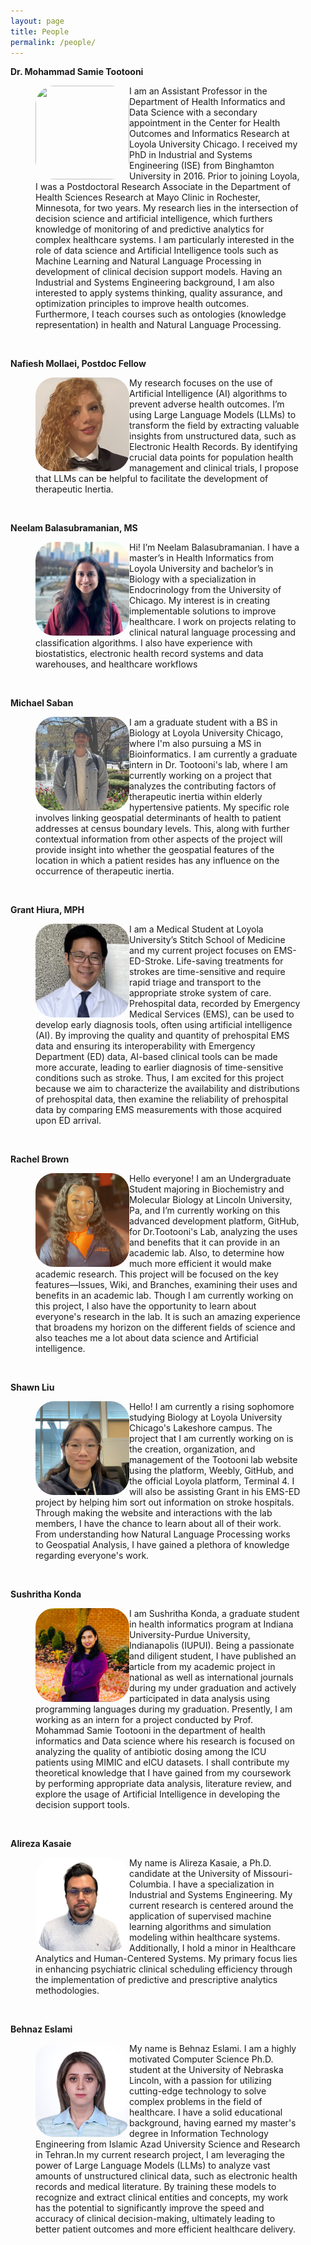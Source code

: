 ```yaml
---
layout: page
title: People
permalink: /people/
---
```


**Dr. Mohammad Samie Tootooni**

<figure>
    <a href="../images/mtootooni.jpg">
        <img src="https://github.com/TootooniLab/TootooniLab.github.io/blob/master/images/mtootooni.jpg?raw=true"  width="150px" height="150px" align="left" style="border-radius:20%"/>
    </a>
<figcaption>
    I am an Assistant Professor in the Department of Health Informatics and Data Science with a secondary appointment in the Center for Health Outcomes and Informatics Research at Loyola University Chicago. I received my PhD in Industrial and Systems Engineering (ISE) from Binghamton University in 2016. Prior to joining Loyola, I was a Postdoctoral Research Associate in the Department of Health Sciences Research at Mayo Clinic in Rochester, Minnesota, for two years.
My research lies in the intersection of decision science and artificial intelligence, which furthers knowledge of monitoring of and predictive analytics for complex healthcare systems. I am particularly interested in the role of data science and Artificial Intelligence tools such as Machine Learning and Natural Language Processing in development of clinical decision support models. Having an Industrial and Systems Engineering background, I am also interested to apply systems thinking, quality assurance, and optimization principles to improve health outcomes. Furthermore, I teach courses such as ontologies (knowledge representation) in health and Natural Language Processing.
</figcaption>
</figure>
<br>


**Nafiesh Mollaei, Postdoc Fellow**

<figure>
    <a href="../images/mtootooni.jpg">
        <img src="https://github.com/TootooniLab/TootooniLab.github.io/blob/master/images/mollaei.png?raw=true" width="150px" height="150px" align="left" style="border-radius:20%"/>
    </a>
<figcaption>
    My research focuses on the use of Artificial Intelligence (AI) algorithms to prevent adverse health outcomes. I’m using Large Language Models (LLMs) to transform the field by extracting valuable insights from unstructured data, such as Electronic Health Records. By identifying crucial data points for population health management and clinical trials, I propose that LLMs can be helpful to facilitate the development of therapeutic Inertia.
</figcaption>
</figure>
<br>


**Neelam ​Balasubramanian, MS**

<figure>
    <a href="../images/mtootooni.jpg">
        <img src="https://github.com/TootooniLab/TootooniLab.github.io/blob/master/images/balasubramanian.jpeg?raw=true" width="150px" height="150px" align="left" style="border-radius:20%"/>
    </a>
<figcaption>
    Hi! I’m Neelam Balasubramanian. I have a master’s in Health Informatics from Loyola University and bachelor’s in Biology with a specialization in Endocrinology from the University of Chicago. My interest is in creating implementable solutions to improve healthcare. I work on projects relating to clinical natural language processing and classification algorithms. I also have experience with biostatistics, electronic health record systems and data warehouses, and healthcare workflows
</figcaption>
</figure>
<br>


**Michael Saban**

<figure>
<a href="../images/mtootooni.jpg">
        <img src="https://github.com/TootooniLab/TootooniLab.github.io/blob/master/images/saban.jpeg?raw=true" width="150px" height="150px" align="left" style="border-radius:20%"/>
    </a>
<figcaption>
    I am a graduate student with a BS in Biology at Loyola University Chicago, where I'm also pursuing a MS in Bioinformatics. I am currently a graduate intern in Dr. Tootooni's lab, where I am currently working on a project that analyzes the contributing factors of therapeutic inertia within elderly hypertensive patients. My specific role involves linking geospatial determinants of health to patient addresses at census boundary levels. This, along with further contextual information from other aspects of the project will provide insight into whether the geospatial features of the location in which a patient resides has any influence on the occurrence of therapeutic inertia.
</figcaption>
</figure>
<br>


**Grant Hiura, MPH**

<figure>
<a href="../images/mtootooni.jpg">
        <img src="https://github.com/TootooniLab/TootooniLab.github.io/blob/master/images/hiura.jpeg?raw=true" width="150px" height="150px" align="left" style="border-radius:20%"/>
    </a>
<figcaption>
    I am a Medical Student at Loyola University’s Stitch School of Medicine and my current project focuses on EMS-ED-Stroke. Life-saving treatments for strokes are time-sensitive and require rapid triage and transport to the appropriate stroke system of care. Prehospital data, recorded by Emergency Medical Services (EMS), can be used to develop early diagnosis tools, often using artificial intelligence (AI). By improving the quality and quantity of prehospital EMS data and ensuring its interoperability with Emergency Department (ED) data, AI-based clinical tools can be made more accurate, leading to earlier diagnosis of time-sensitive conditions such as stroke. Thus, I am excited for this project because we aim to characterize the availability and distributions of prehospital data, then examine the reliability of prehospital data by comparing EMS measurements with those acquired upon ED arrival.

</figcaption>
</figure>
<br>


**Rachel Brown**

<figure>
<a href="../images/mtootooni.jpg">
        <img src="https://github.com/TootooniLab/TootooniLab.github.io/blob/master/images/brown.jpeg?raw=true" width="150px" height="150px" align="left" style="border-radius:20%"/>
    </a>
<figcaption>
    Hello everyone! I am an Undergraduate Student majoring in Biochemistry and Molecular Biology at Lincoln University, Pa, and I’m currently working on this advanced development platform, GitHub, for Dr.Tootooni's Lab, analyzing the uses and benefits that it can provide in an academic lab. Also, to determine how much more efficient it would make academic research. This project will be focused on the key features—Issues, Wiki, and Branches, examining their uses and benefits in an academic lab. Though I am currently working on this project, I also have the opportunity to learn about everyone's research in the lab. It is such an amazing experience that broadens my horizon on the different fields of science and also teaches me a lot about data science and Artificial intelligence.

</figcaption>
</figure>
<br>


**Shawn Liu**

<figure>
<a href="../images/mtootooni.jpg">
        <img src="https://github.com/TootooniLab/TootooniLab.github.io/blob/master/images/liu.jpeg?raw=true" width="150px" height="150px" align="left" style="border-radius:20%"/>
    </a>
<figcaption>
  Hello! I am currently a rising sophomore studying Biology at Loyola University Chicago's Lakeshore campus. The project that I am currently working on is the creation, organization, and management of the Tootooni lab website using the platform, Weebly, GitHub, and the official Loyola platform, Terminal 4. I will also be assisting Grant in his EMS-ED project by helping him sort out information on stroke hospitals​. Through making the website and interactions with the lab members, I have the chance to learn about all of their work. From understanding how Natural Language Processing works to Geospatial Analysis, I have gained a plethora of knowledge regarding everyone's work.
</figcaption>
</figure>
<br>


**Sushritha Konda​**

<figure>
<a href="../images/mtootooni.jpg">
        <img src="https://github.com/TootooniLab/TootooniLab.github.io/blob/master/images/konda.jpeg?raw=true" width="150px" height="150px" align="left" style="border-radius:20%"/>
    </a>
<figcaption>
    I am Sushritha Konda, a graduate student in health informatics program at Indiana University-Purdue University, Indianapolis (IUPUI). Being a passionate and diligent student, I have published an article from my academic project in national as well as international journals during my under graduation and actively participated in data analysis using programming languages during my graduation. Presently, I am working as an intern for a project conducted by Prof. Mohammad Samie Tootooni in the department of health informatics and Data science where his research is focused on analyzing the quality of antibiotic dosing among the ICU patients using MIMIC and eICU datasets. I shall contribute my theoretical knowledge that I have gained from my coursework by performing appropriate data analysis, literature review, and explore the usage of Artificial Intelligence in developing the decision support tools.
</figcaption>
</figure>
<br>


**Alireza Kasaie**

<figure>
<a href="../images/mtootooni.jpg">
        <img src="https://github.com/TootooniLab/TootooniLab.github.io/blob/master/images/kasaie.jpeg?raw=true" width="150px" height="150px" align="left" style="border-radius:20%"/>
    </a>
<figcaption>
  My name is Alireza Kasaie, a Ph.D. candidate at the University of Missouri-Columbia. I have a specialization in Industrial and Systems Engineering. My current research is centered around the application of supervised machine learning algorithms and simulation modeling within healthcare systems. Additionally, I hold a minor in Healthcare Analytics and Human-Centered Systems. My primary focus lies in enhancing psychiatric clinical scheduling efficiency through the implementation of predictive and prescriptive analytics methodologies.
</figcaption>
</figure>
<br>


**Behnaz Eslami**

<figure>
<a href="../images/mtootooni.jpg">
        <img src="https://github.com/TootooniLab/TootooniLab.github.io/blob/master/images/behnax.jpeg?raw=true" width="150px" height="150px" align="left" style="border-radius:20%"/>
    </a>
<figcaption>
    My name is Behnaz Eslami. I am a highly motivated Computer Science Ph.D. student at the University of Nebraska Lincoln, with a passion for utilizing cutting-edge technology to solve complex problems in the field of healthcare. I have a solid educational background, having earned my master's degree in Information Technology Engineering from Islamic Azad University Science and Research in Tehran.
​
    In my current research project, I am leveraging the power of Large Language Models (LLMs) to analyze vast amounts of unstructured clinical data, such as electronic health records and medical literature. By training these models to recognize and extract clinical entities and concepts, my work has the potential to significantly improve the speed and accuracy of clinical decision-making, ultimately leading to better patient outcomes and more efficient healthcare delivery.</figcaption>
</figure>
<br>




